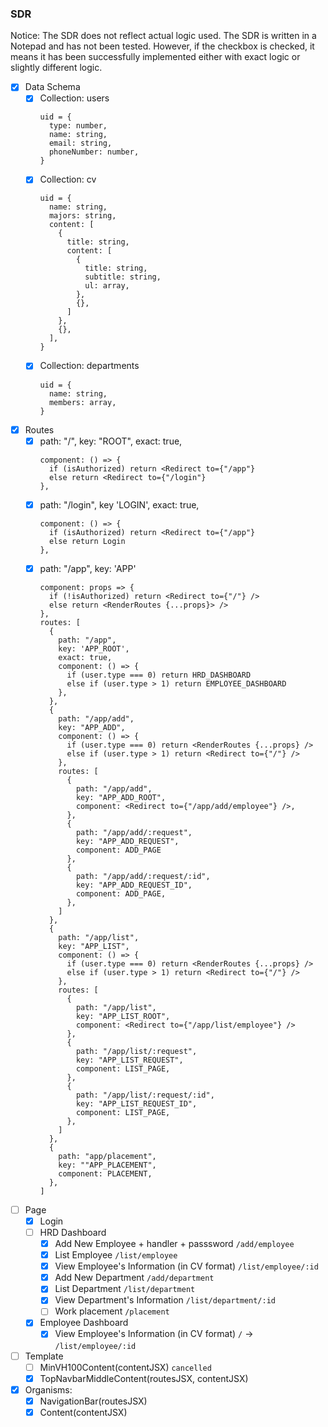 ### SDR

Notice: The SDR does not reflect actual logic used. The SDR is written in a Notepad and has not been tested. However, if the checkbox is checked, it means it has been successfully implemented either with exact logic or slightly different logic.

- [x] Data Schema
  - [x] Collection: users
    ```
    uid = {
      type: number,
      name: string,
      email: string,
      phoneNumber: number,
    }
    ```
  - [x] Collection: cv
    ```
    uid = {
      name: string,
      majors: string,
      content: [
        {
          title: string,
          content: [
            {
              title: string,
              subtitle: string,
              ul: array,
            },
            {},
          ]
        },
        {},
      ],
    }
    ```
  - [x] Collection: departments
    ```
    uid = {
      name: string,
      members: array,
    }
    ```
- [x] Routes
  - [x] path: "/", key: "ROOT", exact: true,
    ```
    component: () => {
      if (isAuthorized) return <Redirect to={"/app"}
      else return <Redirect to={"/login"}
    },
    ```
  - [x] path: "/login", key 'LOGIN', exact: true,
    ```
    component: () => {
      if (isAuthorized) return <Redirect to={"/app"}
      else return Login
    },
    ```
  - [x] path: "/app", key: 'APP'
    ```
    component: props => {
      if (!isAuthorized) return <Redirect to={"/"} />
      else return <RenderRoutes {...props}> />
    },
    routes: [
      {
        path: "/app",
        key: 'APP_ROOT',
        exact: true,
        component: () => {
          if (user.type === 0) return HRD_DASHBOARD
          else if (user.type > 1) return EMPLOYEE_DASHBOARD
        },
      },
      {
        path: "/app/add",
        key: "APP_ADD",
        component: () => {
          if (user.type === 0) return <RenderRoutes {...props} />
          else if (user.type > 1) return <Redirect to={"/"} />
        },
        routes: [
          {
            path: "/app/add",
            key: "APP_ADD_ROOT",
            component: <Redirect to={"/app/add/employee"} />,
          },
          {
            path: "/app/add/:request",
            key: "APP_ADD_REQUEST",
            component: ADD_PAGE
          },
          {
            path: "/app/add/:request/:id",
            key: "APP_ADD_REQUEST_ID",
            component: ADD_PAGE,
          },
        ]
      },
      {
        path: "/app/list",
        key: "APP_LIST",
        component: () => {
          if (user.type === 0) return <RenderRoutes {...props} />
          else if (user.type > 1) return <Redirect to={"/"} />
        },
        routes: [
          {
            path: "/app/list",
            key: "APP_LIST_ROOT",
            component: <Redirect to={"/app/list/employee"} />
          },
          {
            path: "/app/list/:request",
            key: "APP_LIST_REQUEST",
            component: LIST_PAGE,
          },
          {
            path: "/app/list/:request/:id",
            key: "APP_LIST_REQUEST_ID",
            component: LIST_PAGE,
          },
        ]
      },
      {
        path: "app/placement",
        key: ""APP_PLACEMENT",
        component: PLACEMENT,
      },
    ]
    ```
- [ ] Page
  - [x] Login
  - [ ] HRD Dashboard
    - [x] Add New Employee + handler + passsword `/add/employee`
    - [x] List Employee `/list/employee`
    - [x] View Employee's Information (in CV format) `/list/employee/:id`
    - [x] Add New Department `/add/department`
    - [x] List Department `/list/department`
    - [x] View Department's Information `/list/department/:id`
    - [ ] Work placement `/placement`
  - [x] Employee Dashboard
    - [x] View Employee's Information (in CV format) `/` -> `/list/employee/:id`
- [ ] Template
  - [ ] MinVH100Content(contentJSX) `cancelled`
  - [x] TopNavbarMiddleContent(routesJSX, contentJSX)
- [x] Organisms:
  - [x] NavigationBar(routesJSX)
  - [x] Content(contentJSX)